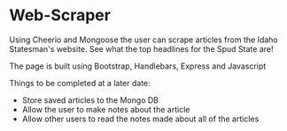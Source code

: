 # Web-Scraper

Using Cheerio and Mongoose the user can scrape articles from the Idaho Statesman's website.  See what the top headlines for the Spud State are!

The page is built using Bootstrap, Handlebars, Express and Javascript

Things to be completed at a later date:
 - Store saved articles to the Mongo DB 
 - Allow the user to make notes about the article
 - Allow other users to read the notes made about all of the articles
